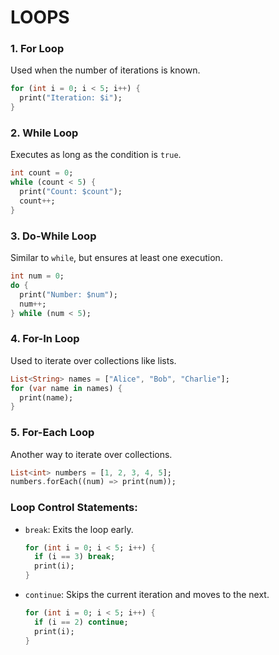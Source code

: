 # LOOPS

### **1. For Loop**
Used when the number of iterations is known.

```dart
for (int i = 0; i < 5; i++) {
  print("Iteration: $i");
}
```

### **2. While Loop**
Executes as long as the condition is `true`.

```dart
int count = 0;
while (count < 5) {
  print("Count: $count");
  count++;
}
```

### **3. Do-While Loop**
Similar to `while`, but ensures at least one execution.

```dart
int num = 0;
do {
  print("Number: $num");
  num++;
} while (num < 5);
```

### **4. For-In Loop**
Used to iterate over collections like lists.

```dart
List<String> names = ["Alice", "Bob", "Charlie"];
for (var name in names) {
  print(name);
}
```

### **5. For-Each Loop**
Another way to iterate over collections.

```dart
List<int> numbers = [1, 2, 3, 4, 5];
numbers.forEach((num) => print(num));
```

### **Loop Control Statements:**
- `break`: Exits the loop early.
  
  ```dart
  for (int i = 0; i < 5; i++) {
    if (i == 3) break;
    print(i);
  }
  ```

- `continue`: Skips the current iteration and moves to the next.
  
  ```dart
  for (int i = 0; i < 5; i++) {
    if (i == 2) continue;
    print(i);
  }
  ```

